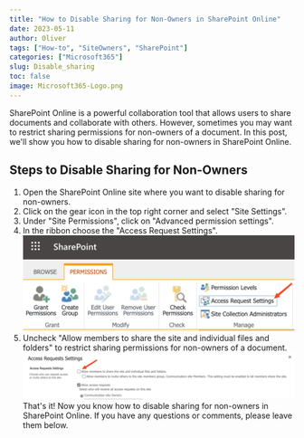 ```yaml
---
title: "How to Disable Sharing for Non-Owners in SharePoint Online"
date: 2023-05-11
author: Oliver
tags: ["How-to", "SiteOwners", "SharePoint"]
categories: ["Microsoft365"]
slug: Disable_sharing
toc: false
image: Microsoft365-Logo.png
---
```


SharePoint Online is a powerful collaboration tool that allows users to share documents and collaborate with others. However, sometimes you may want to restrict sharing permissions for non-owners of a document. In this post, we'll show you how to disable sharing for non-owners in SharePoint Online.

## Steps to Disable Sharing for Non-Owners

1. Open the SharePoint Online site where you want to disable sharing for non-owners.
2. Click on the gear icon in the top right corner and select "Site Settings".
3. Under "Site Permissions", click on "Advanced permission settings".
4. In the ribbon choose the "Access Request Settings". 
![Permissions](Permissions.png)
5. Uncheck "Allow members to share the site and individual files and folders" to restrict sharing permissions for non-owners of a document. 
![Disable sharing for members](Disable_Member-sharing.png)
That's it! Now you know how to disable sharing for non-owners in SharePoint Online. If you have any questions or comments, please leave them below.